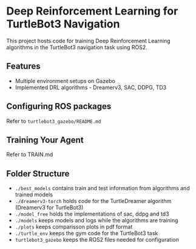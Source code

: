 # Deep Reinforcement Learning for TurtleBot3 Navigation

This project hosts code for training Deep Reinforcement Learning algorithms in the TurtleBot3 navigation task using ROS2.

## Features
- Multiple environment setups on Gazebo
- Implemented DRL algorithms - Dreamerv3, SAC, DDPG, TD3

## Configuring ROS packages
Refer to `turtlebot3_gazebo/README.md`
  
## Training Your Agent
Refer to TRAIN.md


## Folder Structure
- `./best_models` contains train and test information from algorithms and trained models
- `./dreamerv3-torch` holds code for the TurtleDreamer algorithm (Dreamerv3 for TurtleBot3)
- `./model_free` holds the implementations of sac, ddpg and td3
- `./models` keeps models and logs while the algorithms are training
- `./plots` keeps comparisson plots in pdf format
-  `./turtle_env` keeps the gym code for the TurtleBot3 task
-  `turtlebot3_gazebo` keeps the ROS2 files needed for configuration  

